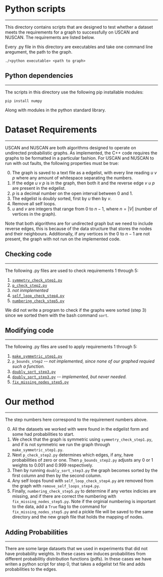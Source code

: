 # Python scripts
---------------

This directory contains scripts that are designed to test whether a dataset meets the requirements for a graph to successfully on USCAN and NUSCAN.
The requirements are listed below.

Every .py file in this directory are executables and take one command line aregument, the path to the graph.

`./<python executable> <path to graph>`

## Python dependencies
-----------------------
The scripts in this directory use the following pip installable modules:

`pip install numpy`

Along with modules in the python standard library.

# Dataset Requirements
-----------------------

USCAN and NUSCAN are both algorithms designed to operate on undirected probabilistic graphs. As implemented, the C++ code requires the graphs to be formatted in a particular fashion. For USCAN and NUSCAN to run with out faults, the following properties must be true:

0. The graph is saved to a text file as a edgelist, with every line reading $u$  $v$  $p$ where any amount of whitespace separating the numbers.
1. If the edge $u$  $v$  $p$ is in the graph, then both it and the reverse edge $v$  $u$  $p$ are present in the edgelist.
2. $p$ is a decimal number on the open interval between 0 and 1.
3. The edgelist is doubly sorted, first by $u$ then by $v$.
4. Remove all self loops.
5. $u$ and $v$ are integers that range from $0$ to $n-1$, where $n = |V|$ (number of vertices in the graph).


Note that both algorithms are for undirected graph but we need to include reverse edges, this is because of the data structure that stores the nodes and their neighbours. Additionally, if any vertices in the $0$ to $n-1$ are not present, the graph with not run on the implemented code.


## Checking code
-----------------

The following .py files are used to check requirements 1 through 5:

1. [`symmetry_check_step1.py`](https://github.com/JoetheManHowie/NUSCAN/blob/main/prep_graph/symmetry_check_step1.py)
2. [`p_check_step2.py`](https://github.com/JoetheManHowie/NUSCAN/blob/main/prep_graph/p_check_step2.py)
3.  _not inmplemented_
4. [`self_loop_check_step4.py`](https://github.com/JoetheManHowie/NUSCAN/blob/main/prep_graph/self_loop_check_step4.py)
5. [`numbering_check_step5.py`](https://github.com/JoetheManHowie/NUSCAN/blob/main/prep_graph/numbering_check_step5.py)

We did not write a program to check if the graphs were sorted (step 3) since we sorted them with the bash command `sort`.

## Modifying code
---------------

The following .py files are used to apply requirements 1 through 5:

1. [`make_symmetric_step1.py`](https://github.com/JoetheManHowie/NUSCAN/blob/main/prep_graph/make_symmetric_step1.py)
2. `p_bounds_step2` _-- not implemented, since none of our graphed requied such a function._
3. [`doubly_sort_step3.py`](https://github.com/JoetheManHowie/NUSCAN/blob/main/prep_graph/doubly_sort_step3.py)
4. [`doubly_sort_step3.py`](https://github.com/JoetheManHowie/NUSCAN/blob/main/prep_graph/remove_self_loops_step4.py) _-- implemented, but never needed._
5. [`fix_missing_nodes_step5.py`](https://github.com/JoetheManHowie/NUSCAN/blob/main/prep_graph/fix_missing_nodes_step5.py)

# Our method
---------------
The step numbers here correspond to the requirement numbers above.

0. All the datasets we worked with were found in the edgelist form and some had probabilities to start.
1. We check that the graph is symmetric using `symmetry_check_step1.py`, and if is not symmetric we run the graph through `make_symmetric_step1.py`.
2. Next `p_check_step2.py` determines which edges, if any, have probabilities of zero or one. Then `p_bounds_step2.py` adjusts any $0$ or $1$ weights to $0.001$ and $0.999$ respectively.
3. Then by running `doubly_sort_step3.py` the graph becomes sorted by the first column and then by the second column.
4. Any self loops found with `self_loop_check_step4.py` are removed from the graph with `remove_self_loops_step4.py`.
5. Finally, `numbering_check_step5.py` to determine if any vertex indicies are missing, and if there are correct the numbering with `fix_missing_nodes_step5.py`. Note if the orginial numbering is important to the data, add a `True` flag to the command for `fix_missing_nodes_step5.py` and a pickle file will be saved to the same directory and the new graph file that holds the mapping of nodes.



## Adding Probabilities
------------------------

There are some large datasets that we used in experiments that did not have probability weights. In these cases we induces probabilities from different probabilitiy distribution functions (pdfs). In these cases we have writen a python script for step 0, that takes a edgelist txt file and adds probabilities to the edges.  